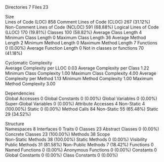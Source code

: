 Directories                                        	7
Files                                               	23
	
Size	
  Lines of Code (LOC)                              	858
  Comment Lines of Code (CLOC)                     	267 (31.12%)
  Non-Comment Lines of Code (NCLOC)              	591 (68.88%)
  Logical Lines of Code (LLOC)                     	170 (19.81%)
    Classes                                        	100 (58.82%)
      Average Class Length                           	4
        Minimum Class Length                       	0
        Maximum Class Length                       	36
      Average Method Length                          	2
        Minimum Method Length                        	0
        Maximum Method Length                       	7
    Functions                                     	0 (0.00%)
      Average Function Length                      	0
    Not in classes or functions                    	70 (41.18%)
	
Cyclomatic Complexity	
  Average Complexity per LLOC                    	0.03
  Average Complexity per Class                    	1.22
    Minimum Class Complexity                     	1.00
    Maximum Class Complexity                      	4.00
  Average Complexity per Method                	1.13
    Minimum Method Complexity                     	1.00
    Maximum Method Complexity                   	3.00
	
Dependencies	
  Global Accesses                                    	0
    Global Constants                                 	0 (0.00%)
    Global Variables                                	0 (0.00%)
    Super-Global Variables                          	0 (0.00%)
  Attribute Accesses                                 	4
    Non-Static                                      	4 (100.00%)
    Static                                          	0 (0.00%)
  Method Calls                                      	84
    Non-Static                                      	55 (65.48%)
    Static                                        	29 (34.52%)
	
Structure	
  Namespaces                                         	8
  Interfaces                                        	0
  Traits                                             	0
  Classes                                           	23
    Abstract Classes                                	0 (0.00%)
    Concrete Classes                                	23 (100.00%)
  Methods                                           	38
    Scope	
      Non-Static Methods                           	38 (100.00%)
      Static Methods                               	0 (0.00%)
    Visibility	
      Public Methods                               	31 (81.58%)
      Non-Public Methods                             	7 (18.42%)
  Functions                                        	0
    Named Functions                                 	0 (0.00%)
    Anonymous Functions                            	0 (0.00%)
  Constants                                          	0
    Global Constants                               	0 (0.00%)
    Class Constants                              	0 (0.00%)
